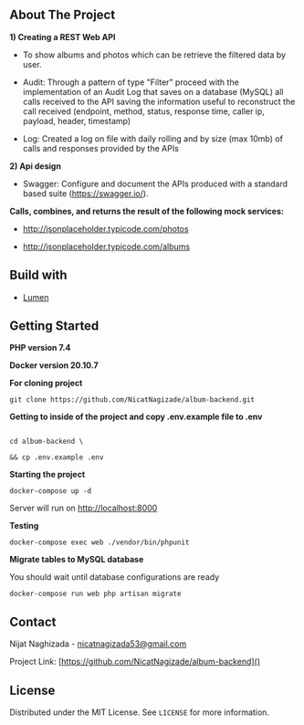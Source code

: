 ## About The Project

**1) Creating a REST Web API**

- To show albums and photos which can be retrieve the filtered data by user.

- Audit: Through a pattern of type "Filter" proceed with the implementation of an Audit Log that saves on a database (MySQL) all calls received to the API saving the information useful to reconstruct the call received (endpoint, method, status, response time, caller ip, payload, header, timestamp)

- Log: Created a log on file with daily rolling and by size (max 10mb) of calls and responses provided by the APIs

  
  

**2) Api design**

- Swagger: Configure and document the APIs produced with a standard based suite (https://swagger.io/).

  
  

**Calls, combines, and returns the result of the following mock services:**

- http://jsonplaceholder.typicode.com/photos

- http://jsonplaceholder.typicode.com/albums

## Build with

-  [Lumen](https://lumen.laravel.com)

  

## Getting Started

**PHP version 7.4**

  

**Docker version 20.10.7**

  

**For cloning project**

```git clone https://github.com/NicatNagizade/album-backend.git```

  

**Getting to inside of the project and copy .env.example file to .env**

```

cd album-backend \

&& cp .env.example .env

```

**Starting the project**

```docker-compose up -d```

Server will run on [http://localhost:8000]()



**Testing**

```docker-compose exec web ./vendor/bin/phpunit```

  

**Migrate tables to MySQL database**

You should wait until database configurations are ready

```docker-compose run web php artisan migrate```

  

## Contact

Nijat Naghizada - [nicatnagizada53@gmail.com]()

Project Link: [https://github.com/NicatNagizade/album-backend]()

  

## License

Distributed under the MIT License. See `LICENSE` for more information.
